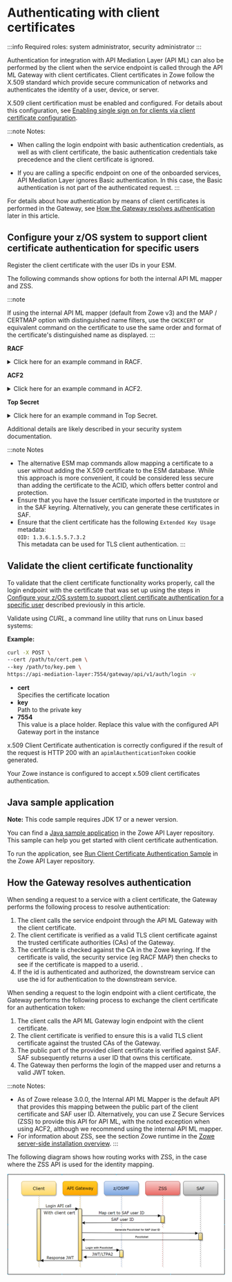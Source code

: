 # Authenticating with client certificates

:::info Required roles: system administrator, security administrator
:::

Authentication for integration with API Mediation Layer (API ML) can also be performed by the client when the service endpoint is called through
the API ML Gateway with client certificates. Client certificates in Zowe follow the X.509 standard which provide secure communication of networks and authenticates the identity of a user, device, or server. 

X.509 client certification must be enabled and configured. For details about this configuration, see [Enabling single sign on for clients via client certificate configuration](./api-mediation/configuration-client-certificates.md).

:::note Notes:

* When calling the login endpoint with basic authentication credentials, as well as with client certificate, the basic 
  authentication credentials take precedence and the client certificate is ignored.

* If you are calling a specific endpoint on one of the onboarded services, API Mediation Layer ignores Basic authentication. In this case, the Basic authentication is not part of the authenticated request.
:::

For details about how authentication by means of client certificates is performed in the Gateway, see [How the Gateway resolves authentication](#how-the-gateway-resolves-authentication) later in this article.


## Configure your z/OS system to support client certificate authentication for specific users

Register the client certificate with the user IDs in your ESM.

The following commands show options for both the internal API ML mapper and ZSS.

:::note

If using the internal API ML mapper (default from Zowe v3) and the MAP / CERTMAP option with distinguished name filters, use the `CHCKCERT` or equivalent command on the certificate to use the same order and format of the certificate's distinguished name as displayed.
:::

**RACF**
<details>
<summary>Click here for an example command in RACF. </summary>

  Use the following example if you are using the internal API ML mapper:

  Activate the `DIGTNMAP` class:
  
  ```racf
  SETROPTS CLASSACT(DIGTNMAP) RACLIST(DIGTNMAP)
  ```

  Create the mapping for the user and a distinguished name filter:

  ```racf
  RACDCERT ID(<userid>) MAP 
  SDNFILTER('<subject's-distinguished-name-filter>')
  WITHLABEL('<label>')
  SETROPTS RACLIST(DIGTNMAP) REFRESH
  ```
  * `<userid>`  
  Specifies the userid that the certificate maps to.
  
  * `<subject's-distinguished-name-filter>`  
  Specifies the subject name from the user's certificate.

  * `<label>`  
  Specifies the name (label) to use for reference purposes.

  Alternatively, if you disabled the internal API ML mapper, use the following command to add the certificate to a userid:
  
  Use the following example if you are using ZSS:

  ```racf
  RACDCERT ADD(<dataset>) ID(<userid>) WITHLABEL('<label>') TRUST
  SETROPTS RACLIST(DIGTCERT, DIGTRING) REFRESH
  ```

  :::tip
  To disable the API ML mapper, ensure that you set the parameter `components.gateway.apiml.security.useInternalMapper` to `false`.
  :::
</details>

**ACF2** 

<details>
<summary>Click here for an example command in ACF2. </summary>  

  Use the following example if you are using the internal API ML mapper:

  Create the mapping for the user and a distinguished name filter:

  ```acf2
  CERTMAP.<recid>     
  SDNFILTR(<subject's-distinguished-name-filter>)
  LABEL(<label>)
  USERID(<userid>)
  TRUST
  ```
  * `<recid>`  
  Specifies the record ID that uniquely identifies a particular record.

  * `<subject's-distinguished-name-filter>`  
  Specifies the subject name from the user's certificate.

  * `<label>`  
  Specifies the name (label) to use for reference purposes.

   * `<userid>`  
  Specifies the userid that the certificate maps to.

  Alternatively, if you disabled the internal API ML mapper, use the following command to add the certificate to a userid:

  Use the following example if you are using ZSS:

  ```acf2
  INSERT <userid>.<certname> DSNAME('<dataset>') LABEL(<label>) TRUST
  ```

</details>

**Top Secret**

<details>
<summary>Click here for an example command in Top Secret. </summary>

  Use the following example if you are using the internal API ML mapper:

  Create the mapping for the user and a distinguished name filter:
  
  ```tss
  TSS ADDT0(<userid>) CERTMAP(<recid>)
  SDNFILTR('<subject's-distinguished-name-filter>')
  USERID(<userid>)
  TRUST
  ```

   * `<userid>`  
  Specifies the userid that the certificate maps to.

  * `<recid>`  
  Specifies the record ID that uniquely identifies a particular record.

   * `<subject's-distinguished-name-filter>`  
  Specifies the subject name from the user's certificate.

  Alternatively, if you disabled the internal API ML mapper, use the following command to add the certificate to an ACID:

  :::info
  ACID refers to an Accessor ID which is used by Top Secret to manage users and their permissions. For more information, see [ACIDs](https://techdocs.broadcom.com/us/en/ca-mainframe-software/security/ca-top-secret-for-z-os/16-0/getting-started/product-overview/acids.html) in the Top Secret documentation.
  :::

  Use the following example if you are using ZSS:

  ```tss
  TSS ADDTO(<userid>) DIGICERT(<certname>) LABLCERT('<label>') DCDSN('<dataset>') TRUST
  ```

</details>

Additional details are likely described in your security system documentation.

:::note Notes

* The alternative ESM map commands allow mapping a certificate to a user without adding the X.509 certificate to the ESM database. While this approach is more convenient, it could be considered less secure than adding the certificate to the ACID, which offers better control and protection.
* Ensure that you have the Issuer certificate imported in the truststore or in the SAF keyring. Alternatively, you can generate these certificates in SAF.
* Ensure that the client certificate has the following `Extended Key Usage` metadata:  
`OID: 1.3.6.1.5.5.7.3.2`  
This metadata can be used for TLS client authentication.
:::

## Validate the client certificate functionality

To validate that the client certificate functionality works properly, call the login endpoint with the certificate that was set up using the steps in [Configure your z/OS system to support client certificate authentication for a specific user](#configure-your-zos-system-to-support-client-certificate-authentication-for-specific-users) described previously in this article.

Validate using _CURL_, a command line utility that runs on Linux based systems:

**Example:**

```bash
curl -X POST \
--cert /path/to/cert.pem \
--key /path/to/key.pem \
https://api-mediation-layer:7554/gateway/api/v1/auth/login -v
```

* **cert**  
  Specifies the certificate location
* **key**  
  Path to the private key
* **7554**  
  This value is a place holder. Replace this value with the configured API Gateway port in the instance

x.509 Client Certificate authentication is correctly configured if the result of the request is HTTP 200 with an `apimlAuthenticationToken` cookie generated.

Your Zowe instance is configured to accept x.509 client certificates authentication.

## Java sample application

**Note:** This code sample requires JDK 17 or a newer version.

You can find a [Java sample application](https://github.com/zowe/api-layer/blob/v3.x.x/client-cert-auth-sample/src/main/java/org/zowe/apiml/Main.java) in the Zowe API Layer repository. This sample can help you get started with client certificate authentication. 

To run the application, see [Run Client Certificate Authentication Sample](https://github.com/zowe/api-layer/blob/v3.x.x/client-cert-auth-sample/README.md) in the Zowe API Layer repository.

## How the Gateway resolves authentication

When sending a request to a service with a client certificate, the Gateway performs the following process to resolve authentication:

1. The client calls the service endpoint through the API ML Gateway with the client certificate.
2. The client certificate is verified as a valid TLS client certificate against the trusted certificate authorities (CAs) of the Gateway.
3. The certificate is checked against the CA in the Zowe keyring. If the certificate is valid, the security service (eg RACF MAP) then checks to see if the certificate is mapped to a userid. .<!-- Original text: The public key of the provided client certificate is verified against SAF. SAF subsequently returns a user ID that owns this certificate. -->
4. If the id is authenticated and authorized, the downstream service can use the id for authentication to the downstream service. <!-- Original: The Gateway then performs the login of the mapped user and provides valid authentication to the downstream service. -->

When sending a request to the login endpoint with a client certificate, the Gateway performs the following process to exchange the client certificate for an authentication token:

1. The client calls the API ML Gateway login endpoint with the client certificate.
2. The client certificate is verified to ensure this is a valid TLS client certificate against the trusted CAs of the Gateway.
3. The public part of the provided client certificate is verified against SAF. SAF subsequently returns a user ID that owns this certificate.
4. The Gateway then performs the login of the mapped user and returns a valid JWT token.

:::note Notes:

* As of Zowe release 3.0.0, the Internal API ML Mapper is the default API that provides this mapping between the public part of the client certificate and SAF user ID. Alternatively, you can use Z Secure Services (ZSS) to provide this API for API ML, with the noted exception when using ACF2, although we recommend using the internal API ML mapper.
* For information about ZSS, see the section Zowe runtime in the [Zowe server-side installation overview](./install-zos.md).
:::

The following diagram shows how routing works with ZSS, in the case where the ZSS API is used for the identity mapping.

![Zowe client certificate authentication diagram](../images/api-mediation/zowe-client-cert-auth.png)


